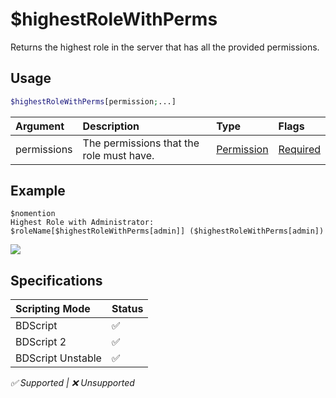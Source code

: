 # $highestRoleWithPerms
Returns the highest role in the server that has all the provided permissions.

## Usage
```php
$highestRoleWithPerms[permission;...]
```

| Argument | Description | Type | Flags |
| :---- | :---- | :---- | :---- |
| permissions | The permissions that the role must have. | [Permission](/src/resources/arguments/types.md#permission) | [Required](/src/resources/arguments/flags.md#required)

## Example
```
$nomention
Highest Role with Administrator:  $roleName[$highestRoleWithPerms[admin]] ($highestRoleWithPerms[admin])
```
![](https://user-images.githubusercontent.com/69215413/123514351-a4802c80-d660-11eb-9ff1-3270e561982a.png)

## Specifications
| Scripting Mode | Status
| :---- | :---- |
| BDScript | ✅ |
| BDScript 2 | ✅ |
| BDScript Unstable | ✅ |

*✅ Supported | ❌ Unsupported*